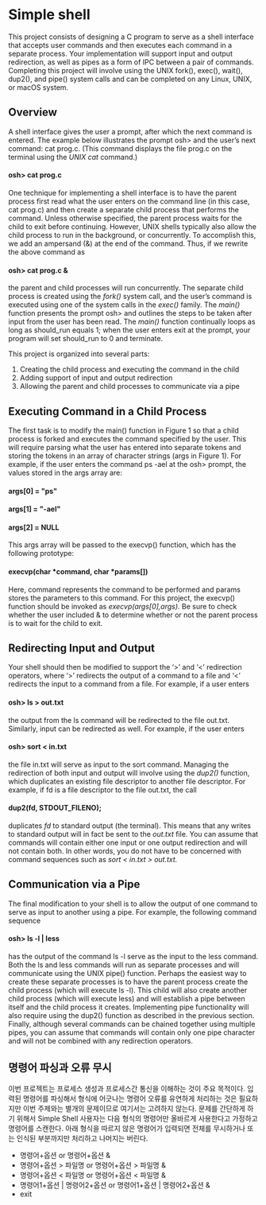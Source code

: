 # Simple shell
This project consists of designing a C program to serve as a shell interface that accepts user
commands and then executes each command in a separate process. Your implementation will
support input and output redirection, as well as pipes as a form of IPC between a pair of commands.
Completing this project will involve using the UNIX fork(), exec(), wait(), dup2(), and
pipe() system calls and can be completed on any Linux, UNIX, or macOS system.
## Overview
A shell interface gives the user a prompt, after which the next command is entered. The example
below illustrates the prompt osh> and the user’s next command: cat prog.c. (This command
displays the file prog.c on the terminal using the <i>UNIX cat</i> command.)
<h4>osh> cat prog.c</h4>
One technique for implementing a shell interface is to have the parent process first read what
the user enters on the command line (in this case, cat prog.c) and then create a separate child
process that performs the command. Unless otherwise specified, the parent process waits for the
child to exit before continuing. However, UNIX shells typically also allow the child process to run
in the background, or concurrently. To accomplish this, we add an ampersand (&) at the end of the
command. Thus, if we rewrite the above command as
<h4>osh> cat prog.c &</h4>
the parent and child processes will run concurrently. The separate child process is created using
the <i>fork()</i> system call, and the user’s command is executed using one of the system calls in the
<i>exec()</i> family.
The <i>main()</i> function presents the prompt osh> and outlines the steps to be taken after
input from the user has been read. The <i>main()</i> function continually loops as long as should_run
equals 1; when the user enters exit at the prompt, your program will set should_run to 0 and
terminate.



This project is organized into several parts:
1. Creating the child process and executing the command in the child
2. Adding support of input and output redirection
3. Allowing the parent and child processes to communicate via a pipe

## Executing Command in a Child Process
The first task is to modify the main() function in Figure 1 so that a child process is forked and
executes the command specified by the user. This will require parsing what the user has entered
into separate tokens and storing the tokens in an array of character strings (args in Figure 1). For
example, if the user enters the command ps -ael at the osh> prompt, the values stored in the
args array are:
<h4>args[0] = "ps"</h4>
<h4>args[1] = "-ael"</h4>
<h4>args[2] = NULL</h4>
This args array will be passed to the execvp() function, which has the following prototype:
<h4>execvp(char *command, char *params[])</h4>
Here, command represents the command to be performed and params stores the parameters to
this command. For this project, the execvp() function should be invoked as <i>execvp(args[0],args)</i>. Be sure to check whether the user included & to determine whether or not the parent process
is to wait for the child to exit.

## Redirecting Input and Output
Your shell should then be modified to support the ‘>’ and ‘<’ redirection operators, where ‘>’
redirects the output of a command to a file and ‘<’ redirects the input to a command from a file.
For example, if a user enters
<h4>osh> ls > out.txt</h4>
the output from the ls command will be redirected to the file out.txt. Similarly, input can be
redirected as well. For example, if the user enters
<h4>osh> sort < in.txt</h4>
the file in.txt will serve as input to the sort command. Managing the redirection of both input
and output will involve using the <i>dup2()</i> function, which duplicates an existing file descriptor to
another file descriptor. For example, if fd is a file descriptor to the file out.txt, the call
<h4>dup2(fd, STDOUT_FILENO);</h4>
duplicates <i>fd</i> to standard output (the terminal). This means that any writes to standard output will
in fact be sent to the <i>out.txt</i> file. You can assume that commands will contain either one input or
one output redirection and will not contain both. In other words, you do not have to be concerned
  with command sequences such as <i>sort < in.txt > out.txt.</i>
  
## Communication via a Pipe
The final modification to your shell is to allow the output of one command to serve as input to
another using a pipe. For example, the following command sequence
<h4>osh> ls -l | less</h4>
has the output of the command ls -l serve as the input to the less command. Both the ls and
less commands will run as separate processes and will communicate using the UNIX pipe()
function. Perhaps the easiest way to create these separate processes is to have the parent process
create the child process (which will execute ls -l). This child will also create another child process
(which will execute less) and will establish a pipe between itself and the child process it creates.
Implementing pipe functionality will also require using the dup2() function as described in the
previous section. Finally, although several commands can be chained together using multiple pipes,
you can assume that commands will contain only one pipe character and will not be combined with
any redirection operators.

## 명령어 파싱과 오류 무시
이번 프로젝트는 프로세스 생성과 프로세스간 통신을 이해하는 것이 주요 목적이다. 입력된
명령어를 파싱해서 형식에 어긋나는 명령어 오류를 유연하게 처리하는 것은 필요하지만 이번
주제와는 별개의 문제이므로 여기서는 고려하지 않는다. 문제를 간단하게 하기 위해서 Simple
Shell 사용자는 다음 형식의 명령어만 올바르게 사용한다고 가정하고 명령어를 스캔한다. 아래 형식을 따르지 않은 명령어가 입력되면 전체를 무시하거나 또는 인식된 부분까지만
처리하고 나머지는 버린다.
<ul>
  <li>명령어+옵션 or 명령어+옵션 &</li>
  <li>명령어+옵션 > 파일명 or 명령어+옵션 > 파일명 &</li>
  <li>명령어+옵션 < 파일명 or 명령어+옵션 < 파일명 &</li>
  <li>명령어1+옵션 | 명령어2+옵션 or 명령어1+옵션 | 명령어2+옵션 &</li>
  <li>exit</li>
 </ul>

